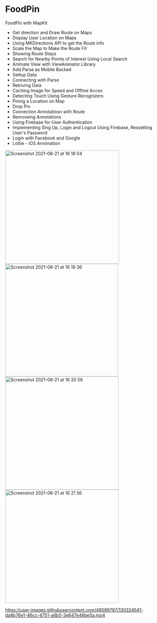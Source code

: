 # FoodPin
FoodPin with MapKit

- Get direction and Draw Route on Maps
- Display User Location on Maps
- Using MKDirections API to get the Route info
- Scale the Map to Make the Route Fit
- Showing Route Steps
- Search for Nearby Points of Interest Using Local Search
- Animate View with ViewAnimator Library
- Add Parse as Mobile Backed
- Settup Data
- Connecting with Parse
- Retriving Data 
- Caching Image for Speed and Offline Acces
- Detecting Touch Using Gesture Recognizers
- Pinnig a Location on Map
- Drop Pin
- Connection Annotatiosn with Route
- Removeing Annotations
- Using Firebase for User Authentication
- Implementing Sing Up, Login and Logout Using Firebase, Ressetting User's Password 
- Login with Facebook and Google
- Lottie - iOS Annimation

<img width="366" alt="Screenshot 2021-08-21 at 16 18 04" src="https://user-images.githubusercontent.com/48089787/130324807-36ed680c-e3f8-49c3-a639-86efbc02a4be.png"><img width="363" alt="Screenshot 2021-08-21 at 16 19 36" src="https://user-images.githubusercontent.com/48089787/130324813-21cdda30-c31a-4d23-b23a-fc22f022f746.png"><img width="365" alt="Screenshot 2021-08-21 at 16 20 56" src="https://user-images.githubusercontent.com/48089787/130324816-fa12fd89-e6cd-4ef9-949f-bcb091d346fb.png"><img width="365" alt="Screenshot 2021-08-21 at 16 21 56" src="https://user-images.githubusercontent.com/48089787/130324818-d138c540-5607-429b-bbd4-ce2b36466041.png"> 

https://user-images.githubusercontent.com/48089787/130324541-da8b76e1-46cc-4751-a6b5-3e647e46be5a.mp4


























